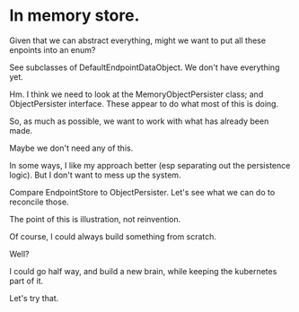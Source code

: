 # In memory store.

Given that we can abstract everything, might we want to put all these enpoints into an enum?

See subclasses of DefaultEndpointDataObject.  We don't have everything yet.

Hm.  I think we need to look at the MemoryObjectPersister class; and ObjectPersister interface.  These appear to do what most of this is doing.

So, as much as possible, we want to work with what has already been made.

Maybe we don't need any of this.

In some ways, I like my approach better (esp separating out the persistence logic).  But I don't want to mess up the system.

Compare EndpointStore to ObjectPersister.   Let's see what we can do to reconcile those.



The point of this is illustration, not reinvention.

Of course, I could always build something from scratch.

Well?

I could go half way, and build a new brain, while keeping the kubernetes part of it.

Let's try that.


